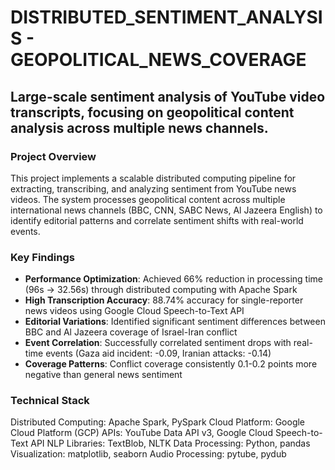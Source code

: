 # DISTRIBUTED_SENTIMENT_ANALYSIS - GEOPOLITICAL_NEWS_COVERAGE
## Large-scale sentiment analysis of YouTube video transcripts, focusing on geopolitical content analysis across multiple news channels.

### Project Overview
This project implements a scalable distributed computing pipeline for extracting, transcribing, and analyzing sentiment from YouTube news videos. The system processes geopolitical content across multiple international news channels (BBC, CNN, SABC News, Al Jazeera English) to identify editorial patterns and correlate sentiment shifts with real-world events.

### Key Findings 
- **Performance Optimization**: Achieved 66% reduction in processing time (96s → 32.56s) through distributed computing with Apache Spark
- **High Transcription Accuracy**: 88.74% accuracy for single-reporter news videos using Google Cloud Speech-to-Text API
- **Editorial Variations**: Identified significant sentiment differences between BBC and Al Jazeera coverage of Israel-Iran conflict
- **Event Correlation**: Successfully correlated sentiment drops with real-time events (Gaza aid incident: -0.09, Iranian attacks: -0.14)
- **Coverage Patterns**: Conflict coverage consistently 0.1-0.2 points more negative than general news sentiment

### Technical Stack
Distributed Computing: Apache Spark, PySpark
Cloud Platform: Google Cloud Platform (GCP)
APIs: YouTube Data API v3, Google Cloud Speech-to-Text API
NLP Libraries: TextBlob, NLTK
Data Processing: Python, pandas
Visualization: matplotlib, seaborn
Audio Processing: pytube, pydub
